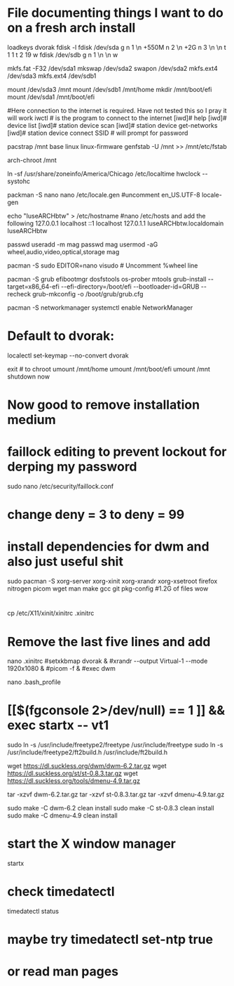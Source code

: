 # File documenting things I want to do on a fresh arch install

loadkeys dvorak
fdisk -l
fdisk /dev/sda
g
n 1 \n +550M
n 2 \n +2G
n 3 \n \n
t 1 1
t 2 19
w
fdisk /dev/sdb
g
n 1 \n \n
w

mkfs.fat -F32 /dev/sda1
mkswap /dev/sda2
swapon /dev/sda2
mkfs.ext4 /dev/sda3
mkfs.ext4 /dev/sdb1

mount /dev/sda3 /mnt
mount /dev/sdb1 /mnt/home
mkdir /mnt/boot/efi
mount /dev/sda1 /mnt/boot/efi

#Here connection to the internet is required. Have not tested this so I pray it will work
iwctl # is the program to connect to the internet
[iwd]# help
[iwd]# device list
[iwd]# station device scan
[iwd]# station device get-networks
[iwd]# station device connect SSID # will prompt for password

pacstrap /mnt base linux linux-firmware
genfstab -U /mnt >> /mnt/etc/fstab

arch-chroot /mnt

ln -sf /usr/share/zoneinfo/America/Chicago /etc/localtime
hwclock --systohc

packman -S nano
nano /etc/locale.gen
#uncomment en_US.UTF-8
locale-gen

echo "IuseARCHbtw" > /etc/hostname
#nano /etc/hosts and add the following
127.0.0.1	localhost
::1		localhost
127.0.1.1	IuseARCHbtw.localdomain		IuseARCHbtw

passwd
useradd -m mag
passwd mag
usermod -aG wheel,audio,video,optical,storage mag

pacman -S sudo
EDITOR=nano visudo # Uncomment %wheel line

pacman -S grub efibootmgr dosfstools os-prober mtools
grub-install --target=x86_64-efi --efi-directory=/boot/efi --bootloader-id=GRUB --recheck
grub-mkconfig -o /boot/grub/grub.cfg

pacman -S networkmanager
systemctl enable NetworkManager

# Default to dvorak: 
localectl set-keymap --no-convert dvorak

exit # to chroot
umount /mnt/home
umount /mnt/boot/efi
umount /mnt
shutdown now
# Now good to remove installation medium

# faillock editing to prevent lockout for derping my password
sudo nano /etc/security/faillock.conf
# change deny = 3 to deny = 99

# install dependencies for dwm and also just useful shit
sudo pacman -S xorg-server xorg-xinit xorg-xrandr xorg-xsetroot firefox nitrogen picom wget man make gcc git pkg-config
#1.2G of files wow

# 
cp /etc/X11/xinit/xinitrc .xinitrc
# Remove the last five lines and add
nano .xinitrc
#setxkbmap dvorak &
#xrandr --output Virtual-1 --mode 1920x1080 &
#picom -f &
#exec dwm

nano .bash_profile
# [[$(fgconsole 2>/dev/null) == 1 ]] && exec startx -- vt1

sudo ln -s /usr/include/freetype2/freetype /usr/include/freetype
sudo ln -s /usr/include/freetype2/ft2build.h /usr/include/ft2build.h

wget https://dl.suckless.org/dwm/dwm-6.2.tar.gz
wget https://dl.suckless.org/st/st-0.8.3.tar.gz
wget https://dl.suckless.org/tools/dmenu-4.9.tar.gz

tar -xzvf dwm-6.2.tar.gz
tar -xzvf st-0.8.3.tar.gz
tar -xzvf dmenu-4.9.tar.gz

sudo make -C dwm-6.2 clean install
sudo make -C st-0.8.3 clean install
sudo make -C dmenu-4.9 clean install

# start the X window manager
startx

# check timedatectl
timedatectl status
# maybe try timedatectl set-ntp true
# or read man pages

